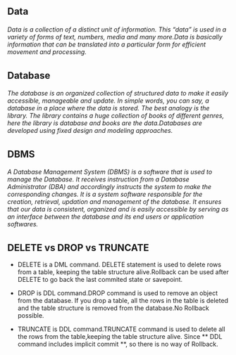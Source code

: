 ## Data

###### Data is a collection of a distinct unit of information. This “data” is used in a variety of forms of text, numbers, media and many more.Data is basically information that can be translated into a particular form for efficient movement and processing.

## Database

###### The database is an organized collection of structured data to make it easily accessible, manageable and update. In simple words, you can say, a database in a place where the data is stored. The best analogy is the library. The library contains a huge collection of books of different genres, here the library is database and books are the data.Databases are developed using fixed design and modeling approaches.

## DBMS

###### A Database Management System (DBMS) is a software that is used to manage the Database. It receives instruction from a Database Administrator (DBA) and accordingly instructs the system to make the corresponding changes. It is a system software responsible for the creation, retrieval, updation and management of the database. It ensures that our data is consistent, organized and is easily accessible by serving as an interface between the database and its end users or application softwares.

## DELETE vs DROP vs TRUNCATE

- DELETE is a DML command. DELETE statement is used to delete rows from a table, keeping the table structure alive.Rollback can be used after DELETE to go back the last commited state or savepoint.

- DROP is DDL command.DROP command is used to remove an object from the database. If you drop a table, all the rows in the table is deleted and the table structure is removed from the database.No Rollback possible.

- TRUNCATE is DDL command.TRUNCATE command is used to delete all the rows from the table,keeping the table structure alive. Since ** DDL command includes implicit commit **, so there is no way of Rollback.
